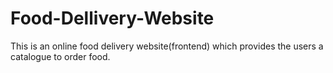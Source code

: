 # Food-Dellivery-Website
This is an online food delivery website(frontend) which provides the users a catalogue to order food.

